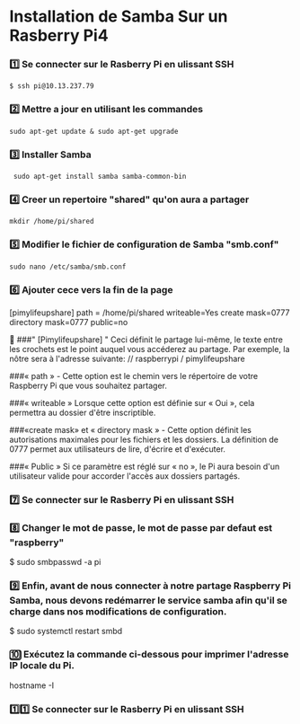 # Installation de Samba Sur un Rasberry Pi4

### :one: Se connecter sur le Rasberry Pi en ulissant SSH

````$ ssh pi@10.13.237.79````

### :two: Mettre a jour en utilisant les commandes

````sudo apt-get update & sudo apt-get upgrade````

### :three: Installer Samba

```` sudo apt-get install samba samba-common-bin````

### :four: Creer un repertoire "shared" qu'on aura a partager

````mkdir /home/pi/shared````

### :five: Modifier le fichier de configuration de Samba "smb.conf"

````sudo nano /etc/samba/smb.conf````

### :six: Ajouter cece vers la fin de la page

[pimylifeupshare]
path = /home/pi/shared
writeable=Yes
create mask=0777
directory mask=0777
public=no

:page_with_curl:
###" [Pimylifeupshare] "
Ceci définit le partage lui-même, le texte entre les crochets est le point auquel vous accéderez au partage. Par exemple, la nôtre sera à l'adresse suivante: // raspberrypi / pimylifeupshare

###« path » - 
Cette option est le chemin vers le répertoire de votre Raspberry Pi que vous souhaitez partager.

###« writeable »
Lorsque cette option est définie sur « Oui », cela permettra au dossier d'être inscriptible.

###«create mask» et « directory mask » - 
Cette option définit les autorisations maximales pour les fichiers et les dossiers. La définition de 0777 permet aux utilisateurs de lire, d'écrire et d'exécuter.

###« Public »
Si ce paramètre est réglé sur « no », le Pi aura besoin d'un utilisateur valide pour accorder l'accès aux dossiers partagés.

### :seven: Se connecter sur le Rasberry Pi en ulissant SSH

### :eight: Changer le mot de passe, le mot de passe par defaut est "raspberry"

$ sudo smbpasswd -a pi

### :nine:  Enfin, avant de nous connecter à notre partage Raspberry Pi Samba, nous devons redémarrer le service samba afin qu'il se charge dans nos modifications de configuration.

$ sudo systemctl restart smbd

### :keycap_ten: Exécutez la commande ci-dessous pour imprimer l'adresse IP locale du Pi.
hostname -I

### :one::one: Se connecter sur le Rasberry Pi en ulissant SSH


